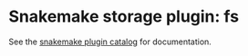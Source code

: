 # Snakemake storage plugin: fs

See the [snakemake plugin catalog](https://snakemake.github.io/snakemake-plugin-catalog) for documentation.